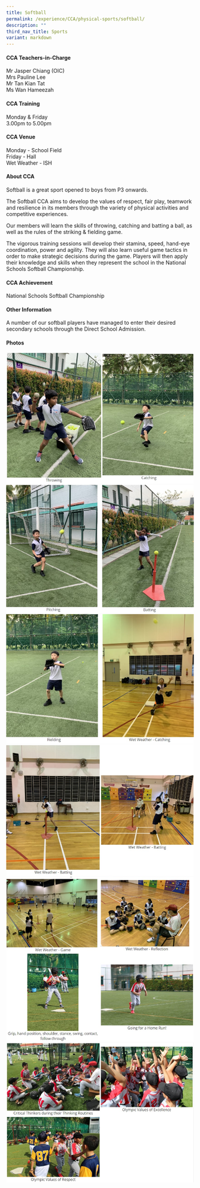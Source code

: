 ```yaml
---
title: Softball
permalink: /experience/CCA/physical-sports/softball/
description: ""
third_nav_title: Sports
variant: markdown
---
```

#### **CCA Teachers-in-Charge**
Mr Jasper Chiang (OIC)<br>
Mrs Pauline Lee<br>
Mr Tan Kian Tat<br>
Ms Wan Hameezah

#### **CCA Training**
Monday &amp; Friday <br>
3.00pm to 5.00pm<br>

#### **CCA Venue**
Monday - School Field<br>
Friday - Hall<br>
Wet Weather - ISH 

#### **About CCA**
Softball is a great sport opened to boys from P3 onwards.

The Softball CCA aims to develop the values of respect, fair play, teamwork and resilience in its members through the variety of physical activities and competitive experiences.

Our members will learn the skills of throwing, catching and batting a ball, as well as the rules of the striking &amp; fielding game.

The vigorous training sessions will develop their stamina, speed, hand-eye coordination, power and agility. They will also learn useful game tactics in order to make strategic decisions during the game. Players will then apply their knowledge and skills when they represent the school in the National Schools Softball Championship.

#### **CCA Achievement**
National Schools Softball Championship

#### **Other Information**
A number of our softball players have managed to enter their desired secondary schools through the Direct School Admission.


#### **Photos**

![](/images/softball%201.jpg)
![](/images/softball%202.jpg)
![](/images/softball%203.jpg)
![](/images/softball%204.jpg)
![](/images/softball%205.jpg)
![](/images/softball%206.jpg)